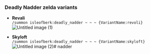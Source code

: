 ### Deadly Nadder zelda variants
- **Revali**  
  `/summon isleofberk:deadly_nadder ~ ~ ~ {VariantName:revoli}`  
  ![Untitled image (1)](https://github.com/user-attachments/assets/90aa211c-8ccb-442b-95de-c48a59fd4813)

- **Skyloft**  
  `/summon isleofberk:deadly_nadder ~ ~ ~ {VariantName:skyloft}`  
  ![Untitled image (2)](https://github.com/user-attachments/assets/70d667d7-0212-440b-9c49-4e553471538e)# nadder

